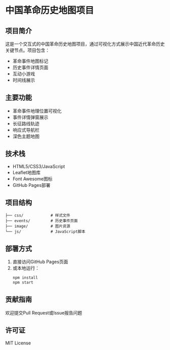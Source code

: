 # 中国革命历史地图项目

## 项目简介
这是一个交互式的中国革命历史地图项目，通过可视化方式展示中国近代革命历史关键节点。项目包含：

- 革命事件地图标记
- 历史事件详情页面
- 互动小游戏
- 时间线展示

## 主要功能
- 革命事件地理位置可视化
- 事件详情弹窗展示
- 长征路线轨迹
- 响应式导航栏
- 深色主题地图

## 技术栈
- HTML5/CSS3/JavaScript
- Leaflet地图库
- Font Awesome图标
- GitHub Pages部署

## 项目结构
```
├── css/            # 样式文件
├── events/         # 历史事件页面
├── image/          # 图片资源
└── js/             # JavaScript脚本
```

## 部署方式
1. 直接访问GitHub Pages页面
2. 或本地运行：
   ```bash
   npm install
   npm start
   ```

## 贡献指南
欢迎提交Pull Request或Issue报告问题

## 许可证
MIT License
